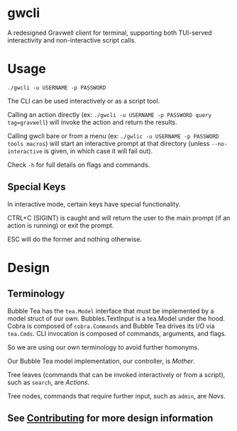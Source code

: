 # gwcli

A redesigned Gravwell client for terminal, supporting both TUI-served interactivity and non-interactive script calls. 

# Usage

`./gwcli -u USERNAME -p PASSWORD`

The CLI can be used interactively or as a script tool.

Calling an action directly (ex: `./gwcli -u USERNAME -p PASSWORD query tag=gravwell`) will invoke the action and return the results.

Calling gwcli bare or from a menu (ex: `./gwlic -u USERNAME -p PASSWORD tools macros`) will start an interactive prompt at that directory (unless `--no-interactive` is given, in which case it will fail out).

Check `-h` for full details on flags and commands. 

## Special Keys

In interactive mode, certain keys have special functionality.

CTRL+C (SIGINT) is caught and will return the user to the main prompt (if an action is running) or exit the prompt.

ESC will do the former and nothing otherwise.

# Design

## Terminology

Bubble Tea has the `tea.Model` interface that must be implemented by a model struct of our own. Bubbles.TextInput is a tea.Model under the hood. Cobra is composed of `cobra.Commands` and Bubble Tea drives its I/O via `tea.Cmds`. CLI invocation is composed of commands, arguments, and flags.

So we are using our own terminology to avoid further homonyms. 

Our Bubble Tea model implementation, our controller, is *Mother*.

Tree leaves (commands that can be invoked interactively or from a script), such as `search`, are *Actions*.

Tree nodes, commands that require further input, such as `admin`, are *Navs*.

## See [Contributing](CONTRIBUTING.md) for more design information